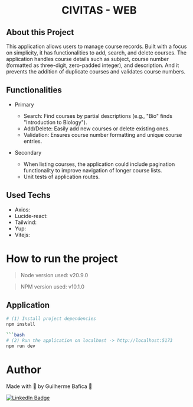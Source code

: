 <h1 align="center">CIVITAS - WEB</h1>

## About this Project

This application allows users to manage course records. Built with a focus on simplicity, it has functionalities to add, search, and delete courses.
The application handles course details such as subject, course number (formatted as three-digit, zero-padded integer), and description. And it prevents the addition of duplicate courses and validates course numbers.

<!-- ## Project presentation

<img
  alt="Civitas API"
  title="Civitas API' presentation gif"
  src="./src/assets/presentationGif2.gif"
  height="425"
/> -->

## Functionalities

- Primary

  - Search: Find courses by partial descriptions (e.g., "Bio" finds "Introduction to Biology").
  - Add/Delete: Easily add new courses or delete existing ones.
  - Validation: Ensures course number formatting and unique course entries.

- Secondary

  - When listing courses, the application could include pagination functionality to improve navigation of longer course lists.
  - Unit tests of application routes.

## Used Techs

- Axios:
- Lucide-react:
- Tailwind:
- Yup:
- Vitejs:

# How to run the project

> Node version used: v20.9.0

> NPM version used: v10.1.0

## Application

````bash
# (1) Install project dependencies
npm install

```bash
# (2) Run the application on localhost -> http://localhost:5173
npm run dev
````

# Author

Made with 💚 by Guilherme Bafica 👋

[![LinkedIn Badge](https://img.shields.io/badge/-GuilhermeBafica-blue?style=flat-square&logo=Linkedin&logoColor=white&link=https://www.linkedin.com/in/guilhermebafica/)](https://www.linkedin.com/in/guilhermebafica/)
